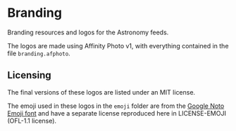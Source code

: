 # Branding

Branding resources and logos for the Astronomy feeds.

The logos are made using Affinity Photo v1, with everything contained in the file `branding.afphoto`.

## Licensing

The final versions of these logos are listed under an MIT license.

The emoji used in these logos in the `emoji` folder are from the [Google Noto Emoji font](https://github.com/googlefonts/noto-emoji/tree/main) and have a separate license reproduced here in LICENSE-EMOJI (OFL-1.1 license).
